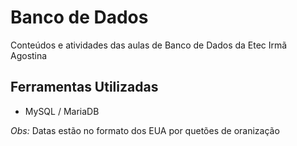 # Banco de Dados
Conteúdos e atividades das aulas de Banco de Dados da Etec Irmã Agostina

## Ferramentas Utilizadas
- MySQL / MariaDB

*Obs:* Datas estão no formato dos EUA por quetões de oranização
